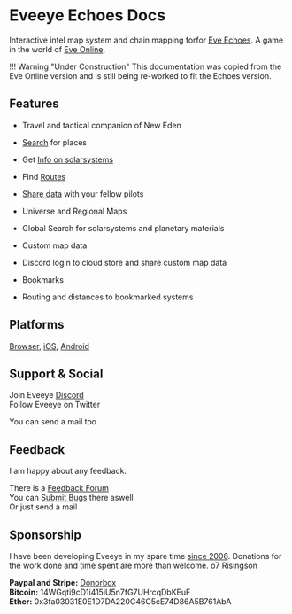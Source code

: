 # Eveeye Echoes Docs

   
Interactive intel map system and chain mapping forfor [Eve Echoes](https://www.eveechoes.com/). A game in the world of [Eve Online](https://www.eveonline.com/signup?invc=fcca28f2-af9d-4435-90e7-b7209bc66497).

!!! Warning "Under Construction"
    This documentation was copied from the Eve Online version and is still being re-worked to fit the Echoes version. 

## Features

 - Travel and tactical companion of New Eden
 - [Search](https://eveeyeechoes.readthedocs.io/en/latest/ui/search/) for places
  - Get [Info on solarsystems](https://eveeyeechoes.readthedocs.io/en/latest/ui/solarsystem-info/)
 - Find [Routes](https://eveeyeechoes.readthedocs.io/en/latest/sync/waypoints/) 
 - [Share data](https://eveeyeechoes.readthedocs.io/en/latest/data/database/) with your fellow pilots

 - Universe and Regional Maps
 - Global Search for solarsystems and planetary materials
 - Custom map data
 - Discord login to cloud store and share custom map data
 - Bookmarks
 - Routing and distances to bookmarked systems

## Platforms

[Browser](https://echoes.eveeye.com), [iOS](https://apps.apple.com/us/app/eveeye-for-eve-online/id1163904317), [Android](https://play.google.com/store/apps/details?id=com.eveeye&hl=en) 

## Support & Social

Join Eveeye <a href="https://discord.gg/S3yAUJMZQx">Discord</a><br>
Follow Eveeye on <a href="twitter://user?screen_name=eveeyemaps" style="text-decoration:none;pointer-events:all"><span class="help_links">Twitter</span></a><br>
<!-- Join Eveeye on <a href="slack://channel?team=T03CDJ6FV&id=C49UXSC73" style="text-decoration:none;pointer-events:all"><span class="help_links">Tweetfleet Slack</span></a><br>-->
You can <a href="mailto:risingson@eveeye.com" style="text-decoration:none;pointer-events:all"><span class="help_links">send a mail</span></a> too

## Feedback
I am happy about any feedback.

There is a [Feedback Forum](https://feedback.userreport.com/7ab42bbb-8bf8-4955-9573-c0b1213b1ba7/#ideas/popular)<br>
You can [Submit Bugs](https://feedback.userreport.com/7ab42bbb-8bf8-4955-9573-c0b1213b1ba7/#submit/bug) there aswell<br>
Or just <a href="mailto:risingson@eveeye.com" style="text-decoration:none;pointer-events:all"><span class="help_links">send a mail</span></a>

## Sponsorship
I have been developing Eveeye in my spare time [since 2006](https://eveeye.readthedocs.io/en/latest/history/).
Donations for the work done and time spent are more than welcome.
o7 Risingson

**Paypal and Stripe:**  [Donorbox](https://donorbox.org/eveeye-echoes)<br>
**Bitcoin:**  14WGqti9cD1i415iU5n7fG7UHrcqDbKEuF<br>
**Ether:**  0x3fa03031E0E1D7DA220C46C5cE74D86A5B761AbA<br>



<!--stackedit_data:
eyJoaXN0b3J5IjpbLTE0MDczMzU3NDAsLTcxMDM0ODM4NCwxND
Q1MzY3OTQ3LC0xNjE1NjkwMDM5LC00NDAxODUwNzMsLTk0NTE5
Mzk4NSwtMTgyMzQxMzI3NiwtODYwMDQyNzM2LDkxODUxMzc1Mi
wxNDkwMjg2NDgxLDE0NjM4NzM5NjQsMTY3MDI1NTUzMCwxMDY2
MTU1MTIyLC0xNDIzMjIwOSwtMTQ0Mzg3NzIyNl19
-->